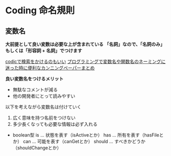 # Coding 命名規則


## 変数名
**大前提として良い変数は必要な上が含まれている**
**「名詞」なので、「名詞のみ」もしくは「形容詞 + 名詞」でつけます**

[codicで検索をかけるのもいい](https://codic.jp/engine)
[プログラミングで変数名や関数名のネーミングに迷った時に便利なカンニングペーパーまとめ](https://nelog.jp/programming-words)

**良い変数名をつけるメリット**
- 無駄なコメントが減る
- 他の開発者にとって読みやすい

以下を考えながら変数名は付けていく

1. 広く意味を持つ名前をつけない
2. 多少長くなっても必要な情報は必ず入れる


- boolean型
is ... 状態を表す（isActiveとか）
has ... 所有を表す（hasFileとか）
can ... 可能を表す（canGetとか）
should ... すべきかどうか（shouldChangeとか）

